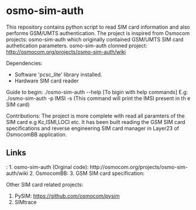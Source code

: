# osmo-sim-auth
This repository contains python script to read SIM card information and also performs GSM/UMTS authentication.
The project is inspired from Osmocom projects: osmo-sim-auth which originally contained GSM/UMTS SIM card authetication parameters.
osmo-sim-auth clonned project: http://osmocom.org/projects/osmo-sim-auth/wiki

Dependencies:
 - Software
	'pcsc_lite' library installed.
 - Hardware
	SIM card reader

Guide to begin:
./osmo-sim-auth --help [To bigin with help commands]
E.g: ./osmo-sim-auth -p IMSI -s (This command will print the IMSI present in th e SIM card)

Contributions:
The project is more complete with read all paramters of the SIM card e.g Kc,ISMI,LOCI etc.
It has been built reading the GSM SIM card specifications and reverse engineering SIM card manager in Layer23 of OsmocomBB application.

<h2>Links</h2>:
1. osmo-sim-auth (Orginal code): http://osmocom.org/projects/osmo-sim-auth/wiki
2. OsmocomBB: 
3. GSM SIM card specification:

Other SIM card related projects:
1. PySIM: https://github.com/osmocom/pysim
2. SIMtrace


